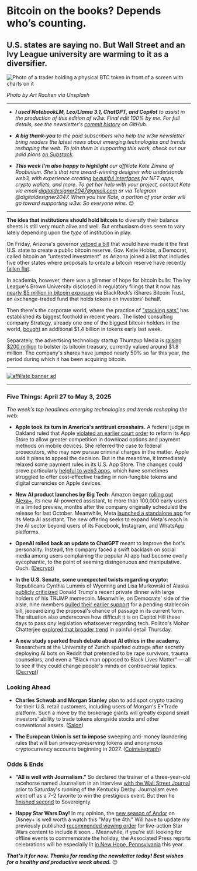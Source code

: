 # Bitcoin on the books? Depends who’s counting.
## U.S. states are saying no. But Wall Street and an Ivy League university are warming to it as a diversifier.

![Photo of a trader holding a physical BTC token in front of a screen with charts on it](https://w3w.news/img/bitcoin-art-rachen-unsplash-1920.jpg)

*Photo by Art Rachen via Unsplash*

<hr>

- _**I used NotebookLM, Leo/Llama 3.1, ChatGPT, and Copilot** to assist in the production of this edition of w3w. Final edit 100% by me. For full details, see the newsletter's [commit history](https://github.com/peteramckay/w3wnewsletter/commits) on GitHub._

- _**A big thank-you** to the paid subscribers who help the w3w newsletter bring readers the latest news about emerging technologies and trends reshaping the web. To join them in supporting this work, check out our paid plans [on Substack](https://w3wnews.substack.com/subscribe)._

- _**This week I'm also happy to highlight** our affiliate Kate Zimina of Roobinium. She's that rare award-winning designer who understands web3, with experience creating [beautiful interfaces](https://dribbble.com/roobinium) for NFT apps, crypto wallets, and more. To get her help with your project, contact Kate via email digitaldesigner2047@gmail.com or via Telegram @digitaldesigner2047. When you hire Kate, a portion of your order will go toward supporting w3w. So everyone wins._ 😊

<hr>

**The idea that institutions should hold bitcoin** to diversify their balance sheets is still very much alive and well. But enthusiasm does seem to vary lately depending upon the *type* of institution in play.

On Friday, Arizona's governor [vetoed a bill](https://www.coindesk.com/policy/2025/05/03/arizona-governor-calls-crypto-an-untested-investment-vetoes-bitcoin-reserve-bill) that would have made it the first U.S. state to create a public bitcoin reserve. Gov. Katie Hobbs, a Democrat, called bitcoin an "untested investment" as Arizona joined a list that includes five other states where proposals to create a bitcoin reserve have recently [fallen flat](https://decrypt.co/308009/u-s-state-bitcoin-reserve-plans-hit-roadblock-as-multiple-bills-rejected).

In academia, however, there was a glimmer of hope for bitcoin bulls: The Ivy League's Brown University disclosed in regulatory filings that it now has [nearly $5 million in bitcoin exposure](https://decrypt.co/317714/brown-university-bitcoin-blackrock-etf) via BlackRock’s iShares Bitcoin Trust, an exchange-traded fund that holds tokens on investors' behalf.

Then there's the corporate world, where the practice of ["stacking sats"](https://bitcoinmagazine.com/business/stacking-sats-how-small-weekly-investments-can-offer-decent-returns) has established its biggest foothold in recent years. The listed consulting company Strategy, already one one of the biggest bitcoin holders in the world, [bought](https://cointelegraph.com/news/michael-saylor-signals-bitcoin-purchase-following-earnings-call) an additional $1.4 billion in tokens early last week.

Separately, the advertising technology startup Thumzup Media is [raising $200 million](https://www.theblock.co/post/353043/adtech-firm-thumzup-seeks-200-million-to-100x-size-of-bitcoin-treasury) to bolster its bitcoin treasury, currently valued around $1.8 million. The company's shares have jumped nearly 50% so far this year, the period during which it has been acquiring bitcoin.

 <hr>

 [![affiliate banner ad](https://w3w.news/img/affiliate-kz-letter.png)](
 https://dribbble.com/roobinium)

 <hr>

### Five Things: April 27 to May 3, 2025

*The week's top headlines emerging technologies and trends reshaping the web:*

- **Apple took its turn in America's antitrust crosshairs.** A federal judge in Oakland ruled that Apple [violated an earlier court order](https://www.reuters.com/sustainability/boards-policy-regulation/us-judge-rules-apple-violated-order-reform-app-store-2025-04-30/) to reform its App Store to allow greater competition in download options and payment methods on mobile devices. She referred the case to federal prosecutors, who may now pursue criminal charges in the matter. Apple said it plans to appeal the decision. But in the meantime, it immediately relaxed some payment rules in its U.S. App Store. The changes could prove particularly [helpful to web3 apps](https://www.theblock.co/post/353047/u-s-app-store-to-allow-apps-to-skirt-30-fee-on-nft-crypto-sales-following-apples-legal-defeat), which have sometimes struggled to offer cost-effective trading in non-fungible tokens and digital currencies on Apple devices.

- **New AI product launches by Big Tech:** Amazon began [rolling out Alexa+](https://decrypt.co/317605/amazon-rolling-out-enhanced-alexa), its new AI-powered assistant, to more than 100,000 early users in a limited preview, months after the company originally scheduled the release for last October. Meanwhile, Meta [launched a standalone app](https://decrypt.co/316997/metas-latest-standalone-ai-app) for its Meta AI assistant. The new offering seeks to expand Meta's reach in the AI sector beyond users of its Facebook, Instagram, and WhatsApp platforms.

- **OpenAI rolled back an update to ChatGPT** meant to improve the bot's personality. Instead, the company faced a swift backlash on social media among users complaining the popular AI app had become overly sycophantic, to the point of seeming disingenuous and manipulative. Ouch. ([Decrypt](https://decrypt.co/317055/openai-chatgpt-update-users-revolt-over-sycophantic-behavior))

- **In the U.S. Senate, some unexpected twists regarding crypto:** Republicans Cynthia Lummis of Wyoming and Lisa Murkowski of Alaska [publicly criticized](https://www.cnbc.com/2025/05/02/senate-republicans-raise-red-flags-about-trumps-private-dinner-with-his-meme-coin-holders.html) Donald Trump's recent private dinner with large holders of his TRUMP memecoin. Meanwhile, on Democrats' side of the aisle, nine members [pulled their earlier support](https://cointelegraph.com/news/democrats-pull-support-gop-stablecoin-bill) for a pending stablecoin bill, jeopardizing the proposal's chance of passage in its current form. The situation also underscores how difficult it is on Capitol Hill these days to pass *any* legislation whatsoever regarding tech. Politco's Mohar Chatterjee [explored that broader trend](https://www.politico.com/newsletters/digital-future-daily/2025/04/29/a-tech-law-just-passed-could-it-happen-again-00316428) in painful detail Thursday.

- **A new study sparked fresh debate about AI ethics in the academy.** Researchers at the University of Zurich sparked outrage after secretly deploying AI bots on Reddit that pretended to be rape survivors, trauma counselors, and even a "Black man opposed to Black Lives Matter" — all to see if they could change people's minds on controversial topics. ([Decrypt](https://decrypt.co/316976/secret-reddit-experiment-using-ai-personas-sparks-ethics-scandal-in-academia))

### Looking Ahead

- **Charles Schwab and Morgan Stanley** plan to add spot crypto trading for their U.S. retail customers, including users of Morgan's E*Trade platform. Such a move by the brokerage giants will greatly expand small investors' ability to trade tokens alongside stocks and other conventional assets. ([Salon](https://www.salon.com/2025/05/02/morgan-stanley-charles-schwab-corp-to-offer-crypto-trading/?in_brief=true))

- **The European Union is set to impose** sweeping anti-money laundering rules that will ban privacy-preserving tokens and anonymous cryptocurrency accounts beginning in 2027. ([Cointelegraph](https://cointelegraph.com/news/eu-crypto-ban-anonymous-privacy-tokens-2027))

### Odds & Ends

- **"All is well with Journalism."** So declared the trainer of a three-year-old racehorse named Journalism in an interview [with the Wall Street Journal](https://www.wsj.com/sports/journalism-kentucky-derby-horse-racing-1b7c6b02?st=2ShcYJ&reflink=desktopwebshare_permalink) prior to Saturday's running of the Kentucky Derby. Journalism even went off as a 7-2 favorite to win the prestigious event. But then he [finished second](https://bleacherreport.com/articles/25192701-sovereignty-wins-2025-kentucky-derby-pulls-upset-favorite-journalism) to Sovereignty.

- **Happy Star Wars Day!** In my opinion, the [new season of Andor](https://variety.com/2025/tv/reviews/andor-season-2-review-disney-star-wars-1236372979/) on Disney+ is well worth a watch this "May the 4th." Will have to update my previously published [recommended viewing order](https://peteramckay.medium.com/the-fastest-hunk-o-junk-in-the-galaxy-58cb09646481) for live-action Star Wars content to include it soon... Meanwhile, if you're still looking for offline events to commemorate the holiday, the Associated Press reports celebrations will be especially lit [in New Hope, Pennsylvania](https://apnews.com/article/star-wars-day-may-4th-holiday-ea1b5b43b00c23f53294dc159da2bae9) this year.

_**That's it for now. Thanks for reading the newsletter today! Best wishes for a healthy and productive week ahead.**_ 😊 <!-- Add link to "about" copy when it's ready. -->
